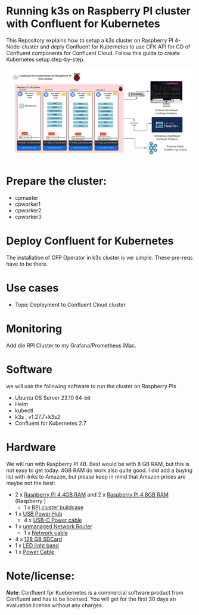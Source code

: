 # Running k3s on Raspberry PI cluster with Confluent for Kubernetes

This Repository explains how to setup a k3s cluster on Raspberry PI 4-Node-cluster and deply Confluent for Kubernetes to use CFK API for CD of Confluent components for Confluent Cloud.
Follow this guide to create Kubernetes setup step-by-step.

![RPI k3s cluster with CFK](img/ConfluentforKubernetesonRaspberryPIk3scluster.png)

# Prepare the cluster:
* cpmaster
* cpworker1
* cpworker2
* cpworker3

# Deploy Confluent for Kubernetes
The installation of CFP Operator in k3s cluster is ver simple. These pre-reqs have to be there.


# Use cases 

* Topic Depleyment to Confluent Cloud cluster

# Monitoring
Add die RPI Cluster to my Grafana/Prometheus iMac.

# Software
we will use the following software to run the cluster on Raspberry PIs
* Ubuntu OS Server 23.10 64-bit
* Helm
* kubectl
* k3s , v1.27.7+k3s2
* Confluent for Kubernetes 2.7

# Hardware
We will run with Raspberry PI 4B. Best would be with 8 GB RAM, but this is not easy to get today. 4GB RAM do work also quite good. I did add a buying list with links to Amazon, but please keep in mind that Amazon prices are maybe not the best:
* 2 x [Raspberry PI 4 4GB RAM](https://amzn.to/3FwZHX0) and 2 x [Raspberry PI 4 8GB RAM](https://amzn.to/3L47MDK) (Raspberry )
    * 1 x [RPI cluster buildcase](https://amzn.to/3RaEDf6)
* 1 x [USB Power Hub](https://amzn.to/3N7t4Uv)
    * 4 x [USB-C Power cable](https://amzn.to/3FHU6xb)
* 1 x [unmanaged Network Router](https://amzn.to/3vUyha8)
    * 1 x [Network cable](https://amzn.to/399lb00)
* 4 x [128 GB SDCard](https://amzn.to/3N7t4Uv)
* 1 x [LED light band](https://amzn.to/3Ftp6AI)
* 1 x [Power Cable](https://amzn.to/3smIaLE)

# Note/license:
***Note***: Confluent fpr Kuebernetes is a commercial software product from Confluent and has to be licensed. You will get for the first 30 days an evaluation license without any charges.